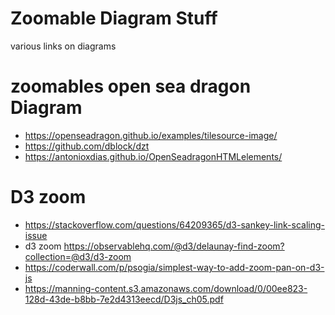 # Zoomable Diagram Stuff

various links on diagrams

# zoomables open sea dragon Diagram

* https://openseadragon.github.io/examples/tilesource-image/
* https://github.com/dblock/dzt
* https://antonioxdias.github.io/OpenSeadragonHTMLelements/


# D3 zoom

* https://stackoverflow.com/questions/64209365/d3-sankey-link-scaling-issue
* d3 zoom https://observablehq.com/@d3/delaunay-find-zoom?collection=@d3/d3-zoom
* https://coderwall.com/p/psogia/simplest-way-to-add-zoom-pan-on-d3-js
* https://manning-content.s3.amazonaws.com/download/0/00ee823-128d-43de-b8bb-7e2d4313eecd/D3js_ch05.pdf